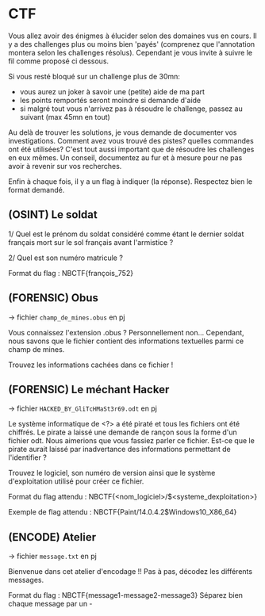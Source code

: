 # CTF

Vous allez avoir des énigmes à élucider selon des domaines vus en cours. Il y a des challenges plus ou moins bien 'payés' (comprenez que l'annotation montera selon les challenges résolus). Cependant je vous invite à suivre le fil comme proposé ci dessous. 

Si vous resté bloqué sur un challenge plus de 30mn:

* vous aurez un joker à savoir une (petite) aide de ma part
* les points remportés seront moindre si demande d'aide
* si malgré tout vous n'arrivez pas à résoudre le challenge, passez au suivant (max 45mn en tout)

Au delà de trouver les solutions, je vous demande de documenter vos investigations. Comment avez vous trouvé des pistes? quelles commandes ont été utilisées? C'est tout aussi important que de résoudre les challenges en eux mêmes. Un conseil, documentez au fur et à mesure pour ne pas avoir à revenir sur vos recherches.

Enfin à chaque fois, il y a un flag à indiquer (la réponse). Respectez bien le format demandé.


## (OSINT) Le soldat

1/ Quel est le prénom du soldat considéré comme étant le dernier soldat français mort sur le sol français avant l'armistice ?

2/ Quel est son numéro matricule ?

Format du flag : NBCTF{françois_752}

## (FORENSIC) Obus

-> fichier `champ_de_mines.obus` en pj 

Vous connaissez l'extension .obus ? Personnellement non... Cependant, nous savons que le fichier contient des informations textuelles parmi ce champ de mines.

Trouvez les informations cachées dans ce fichier !

## (FORENSIC) Le méchant Hacker

-> fichier `HACKED_BY_GliTcHMaSt3r69.odt` en pj

Le système informatique de <?> a été piraté et tous les fichiers ont été chiffrés. Le pirate a laissé une demande de rançon sous la forme d'un fichier odt. Nous aimerions que vous fassiez parler ce fichier. Est-ce que le pirate aurait laissé par inadvertance des informations permettant de l'identifier ?

Trouvez le logiciel, son numéro de version ainsi que le système d'exploitation utilisé pour créer ce fichier.

Format du flag attendu : NBCTF{<nom_logiciel>/$<systeme_dexploitation>}

Exemple de flag attendu : NBCTF{Paint/14.0.4.2$Windows10_X86_64}

## (ENCODE) Atelier

-> fichier `message.txt` en pj

Bienvenue dans cet atelier d'encodage !! Pas à pas, décodez les différents messages.

Format du flag : NBCTF{message1-message2-message3} Séparez bien chaque message par un -

